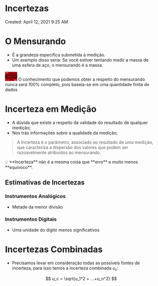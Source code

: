 # Incertezas

Created: April 12, 2021 9:25 AM

# O Mensurando

- É a grandeza específica submetida à medição.
- Um exemplo disso seria: Se você estiver tentando medir a massa de uma esfera de aço,  o mensurando é a massa.

<aside>
<img src="Incertezas%2085dca234f1c948f58b92ac129af8578f/Evangelion.gif" alt="Incertezas%2085dca234f1c948f58b92ac129af8578f/Evangelion.gif" width="40px" /> O conhecimento que podemos obter a respeito do mensurando nunca será 100% completo, pois baseia-se em uma quantidade finita de dados

</aside>

# Incerteza em Medição

- A dúvida que existe a respeito da validade do resultado de qualquer medição;
- Nos trás informações sobre a qualidade da medição;

> A Incerteza  é o parâmetro, associado ao resultado de uma medição, que caracteriza a dispersão dos valores que podem ser razoavelmente atribuídos ao mensurando.
> 

<aside>
💡 **Incerteza** não é a mesma coisa que **erro** e muito menos **equívoco**.

</aside>

## Estimativas de Incertezas

### Instrumentos Analógicos

- Metade da menor divisão

### Instrumentos Digitais

- Uma unidade do dígito menos significativos

# Incertezas Combinadas

- Precisamos levar em consideração todas as possíveis fontes de incerteza, para isso temos a incerteza combinada $u_c:$

$$
u_c = \sqrt{u_1^2 + ...+u_n^2}
$$